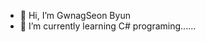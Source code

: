 - 👋 Hi, I’m GwnagSeon Byun
- 🌱 I’m currently learning C# programing......

<!---
ksksbyun/ksksbyun is a ✨ special ✨ repository because its `README.md` (this file) appears on your GitHub profile.
You can click the Preview link to take a look at your changes.
--->
